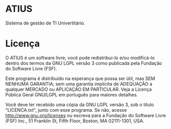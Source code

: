 # ATIUS

Sistema de gestão de TI Univertitário.

# Licença

O ATIUS é um software livre; você pode redistribuí-lo e/ou
modificá-lo dentro dos termos da GNU LGPL versão 3 como publicada pela
Fundação do Software Livre (FSF).

Este programa é distribuído na esperança que possa ser útil, mas SEM
NENHUMA GARANTIA; sem uma garantia implícita de ADEQUAÇÃO a qualquer
MERCADO ou APLICAÇÃO EM PARTICULAR. Veja a Licença Pública Geral GNU/LGPL
em português para maiores detalhes.

Você deve ter recebido uma cópia da GNU LGPL versão 3, sob o título
"LICENCA.txt", junto com esse programa. Se não, acesse
http://www.gnu.org/licenses ou escreva para a Fundação do Software Livre
(FSF) Inc., 51 Franklin St, Fifth Floor, Boston, MA 02111-1301, USA.

